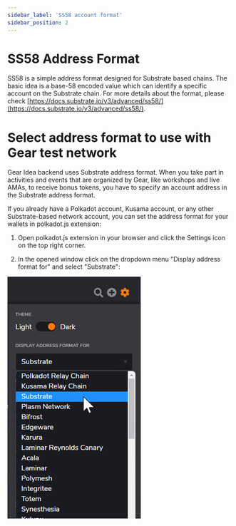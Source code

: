 ```yaml
---
sidebar_label: 'SS58 account format'
sidebar_position: 2
---
```


# SS58 Address Format

SS58 is a simple address format designed for Substrate based chains. The basic idea is a base-58 encoded value which can identify a specific account on the Substrate chain. For more details about the format, please check [https://docs.substrate.io/v3/advanced/ss58/](https://docs.substrate.io/v3/advanced/ss58/).

# Select address format to use with Gear test network

Gear Idea backend uses Substrate address format. When you take part in activities and events that are organized by Gear, like workshops and live AMAs, to receive bonus tokens, you have to specify an account address in the Substrate address format.

If you already have a Polkadot account, Kusama account, or any other Substrate-based network account, you can set the address format for your wallets in polkadot.js extension:

1. Open polkadot.js extension in your browser and click the Settings icon on the top right corner.

2. In the opened window click on the dropdown menu "Display address format for" and select "Substrate":

![img alt](./img/address-format.png)